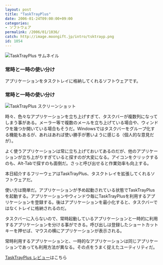 ```yaml
---
layout: post
title: "TaskTrayPlus"
date: 2006-01-24T09:00:00+09:00
categories:
- ソフトウェア
permalink: /2006/01/1036/
catch: http://image.moongift.jp/intro/tsktrayp.png
id: 1054
---
```

 ![TaskTrayPlus サムネイル](http://image.moongift.jp/intro/tsktrayp.png "TaskTrayPlus サムネイル")
  

### 常時と一時の使い分け
  
アプリケーションをタスクトレイに格納してくれるソフトウェアです。  
<!--more-->  

### 常時と一時の使い分け
  

![TaskTrayPlus スクリーンショット](http://image.moongift.jp/intro/tsktrayp.png "TaskTrayPlus スクリーンショット")

  

時々、色々なアプリケーションを立ち上げすぎて、タスクバーが複数列になってしまう事がある。メーラー等で複数のメールを立ち上げている場合や、ウィンドウを幾つか開いている場合もそうだ。Windowsではタスクバーをグループ化する機能もあるが、あれはあれば使い勝手が悪いように感じる（個人的な意見だが）。

  

よく使うアプリケーションは常に立ち上げておいてあるのだが、他のアプリケーションが立ち上がりすぎていると探すのが大変になる。アイコンをクリックするのも、Alt-Tabで探すのも面倒だ。さっと呼び出せると作業効率も向上する。

  

本日紹介するフリーウェアはTaskTrayPlus、タスクトレイを拡張してくれるソフトウェアだ。

  

使い方は簡単だ。アプリケーションが予め起動されている状態でTaskTrayPlusを起動する。アプリケーションやウィンドウ毎にTaskTrayPlusを利用するアプリケーションを登録する。後はアプリケーションを最小化すると、タスクバーではなくトレイに格納されるのだ。

  

タスクバーに入らないので、常時起動しているアプリケーションと一時的に利用するアプリケーションを分ける事ができる。呼び出しは登録したショートカットキーを押せば、マウスの横にアプリケーションが表示される。

  

常時利用するアプリケーションと、一時的なアプリケーションは同じアプリケーションであっても利用方法が異なる。その点をうまく捉えたユーティリティだ。

  

[TaskTrayPlus レビュー](http://oss.moongift.jp/review/i-1058.html)はこちら

